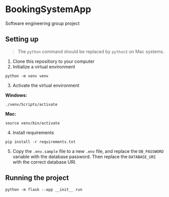 # BookingSystemApp
Software engineering group project

## Setting up

> The `python` command should be replaced by `python3` on Mac systems. 

1. Clone this repositiory to your computer
2. Initialize a virtual environment
```
python -m venv venv
```
3. Activate the virtual environment

**Windows:**
```
./venv/Scripts/activate
```
**Mac:**
```
source venv/bin/activate
```

4. Install requirements
```
pip install -r requirements.txt
```
5. Copy the `.env.sample` file to a new `.env` file, and replace the `DB_PASSWORD` variable with the database password.  Then replace the `DATABASE_URI` with the correct database URI.

## Running the project

```
python -m flask --app __init__ run
```